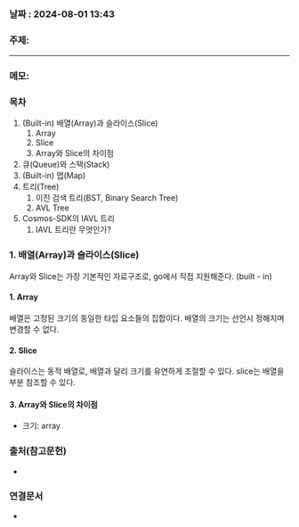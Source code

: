 
### 날짜 : 2024-08-01 13:43

### 주제: 

---
### 메모: 
### 목차

1. (Built-in) 배열(Array)과 슬라이스(Slice)
    1. Array
    2. Slice
    3. Array와 Slice의 차이점
2. 큐(Queue)와 스택(Stack)
3. (Built-in) 맵(Map)
4. 트리(Tree)
    1. 이진 검색 트리(BST, Binary Search Tree)
    2. AVL Tree
5. Cosmos-SDK의 IAVL 트리
    1. IAVL 트리란 무엇인가?

### 1. 배열(Array)과 슬라이스(Slice)
Array와 Slice는 가장 기본적인 자료구조로, go에서 직접 지원해준다. (built - in)
#### 1. Array
배열은 고정된 크기의 동일한 타입 요소들의 집합이다. 배열의 크기는 선언시 정해지며 변경할 수 없다.

#### 2. Slice 
슬라이스는 동적 배열로, 배열과 달리 크기를 유연하게 조절할 수 있다.
slice는 배열을 부분 참조할 수 있다.

#### 3. Array와 Slice의 차이점
- 크기: array 
### 출처(참고문헌)
-

### 연결문서
-